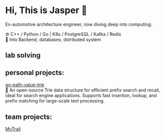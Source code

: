 # Hi, This is Jasper 👋

Ex-automotive architecture engineer, now diving deep into computing.  

⚙️ C++ / Python / Go | K8s / PostgreSQL / Kafka / Redis  
🧠 Into Backend, databases, dstributed system  

## lab solving


## personal projects:  
[go-path-value-trie](https://github.com/JINZIPING/go-path-value-trie)  
🚀 An open-source Trie data structure for efficient prefix search and recall, ideal for search engine applications. Supports fast insertion, lookup, and prefix matching for large-scale text processing.

## team projects:
[MyTrail](https://github.com/HowdyBunny/MyTrailApp)

<!--
**JINZIPING/JINZIPING** is a ✨ _special_ ✨ repository because its `README.md` (this file) appears on your GitHub profile.

Here are some ideas to get you started:

- 🔭 I’m currently working on ...
- 🌱 I’m currently learning ...
- 👯 I’m looking to collaborate on ...
- 🤔 I’m looking for help with ...
- 💬 Ask me about ...
- 📫 How to reach me: ...
- 😄 Pronouns: ...
- ⚡ Fun fact: ...
-->

